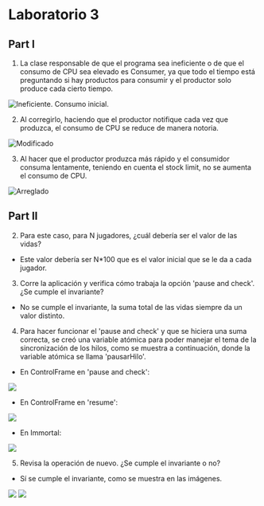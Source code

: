 # Laboratorio 3
## Part I

1. La clase responsable de que el programa sea ineficiente o de que el consumo de CPU sea elevado es Consumer, ya que todo el tiempo está preguntando si hay productos para consumir y el productor solo produce cada cierto tiempo.

![](https://raw.githubusercontent.com/Nattpalacios/ARSW-Lab3/master/Imagenes/1.PNG "Ineficiente. Consumo inicial.")

2. Al corregirlo, haciendo que el productor notifique cada vez que produzca, el consumo de CPU se reduce de manera notoria.
 
![](https://raw.githubusercontent.com/Nattpalacios/ARSW-Lab3/master/Imagenes/2.PNG "Modificado")

3. Al hacer que el productor produzca más rápido y el consumidor consuma lentamente, teniendo en cuenta el stock limit, no se aumenta el consumo de CPU.

![](https://raw.githubusercontent.com/Nattpalacios/ARSW-Lab3/master/Imagenes/3.PNG "Arreglado")

## Part II

2. Para este caso, para N jugadores, ¿cuál debería ser el valor de las vidas? 
- Este valor debería ser N*100 que es el valor inicial que se le da a cada jugador.

3. Corre la aplicación y verifica cómo trabaja la opción 'pause and check'. ¿Se cumple el invariante?
- No se cumple el invariante, la suma total de las vidas siempre da un valor distinto.

4. Para hacer funcionar el 'pause and check' y que se hiciera una suma correcta, se creó una variable atómica para poder manejar el tema de la sincronización de los hilos, como se muestra a continuación, donde la variable atómica se llama 'pausarHilo'.

- En ControlFrame en 'pause and check':

![](https://raw.githubusercontent.com/Nattpalacios/ARSW-Lab3/master/Imagenes/4.PNG)  

- En ControlFrame en 'resume':

![](https://raw.githubusercontent.com/Nattpalacios/ARSW-Lab3/master/Imagenes/5.PNG)

- En Immortal:

![](https://raw.githubusercontent.com/Nattpalacios/ARSW-Lab3/master/Imagenes/6.PNG)

5. Revisa la operación de nuevo. ¿Se cumple el invariante o no?
- Sí se cumple el invariante, como se muestra en las imágenes.

![](https://raw.githubusercontent.com/Nattpalacios/ARSW-Lab3/master/Imagenes/7.PNG)
![](https://raw.githubusercontent.com/Nattpalacios/ARSW-Lab3/master/Imagenes/8.PNG)

